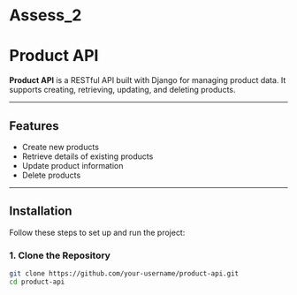# Assess_2
# Product API

**Product API** is a RESTful API built with Django for managing product data. It supports creating, retrieving, updating, and deleting products.

---

## Features

- Create new products
- Retrieve details of existing products
- Update product information
- Delete products

---

## Installation

Follow these steps to set up and run the project:

### 1. Clone the Repository
```bash
git clone https://github.com/your-username/product-api.git
cd product-api
